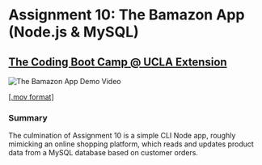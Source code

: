 # Assignment 10: The Bamazon App (Node.js &amp; MySQL)
## [The Coding Boot Camp @ UCLA Extension](https://bootcamp.uclaextension.edu/coding/)

![The Bamazon App Demo Video](./assets/images/fsf-bamazon-cust-app.gif "The Bamazon App Demo Video")

[[.mov format]](./assets/videos/fsf-bamazon-cust-app.mov)

### Summary

The culmination of Assignment 10 is a simple CLI Node app, roughly mimicking an online shopping platform, which reads and updates product data from a MySQL database based on customer orders.
